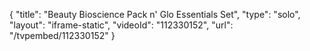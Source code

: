 {
    "title": "Beauty Bioscience Pack n' Glo Essentials Set",
    "type": "solo",
    "layout": "iframe-static",
    "videoId": "112330152",
    "url": "\/tvpembed\/112330152"
}